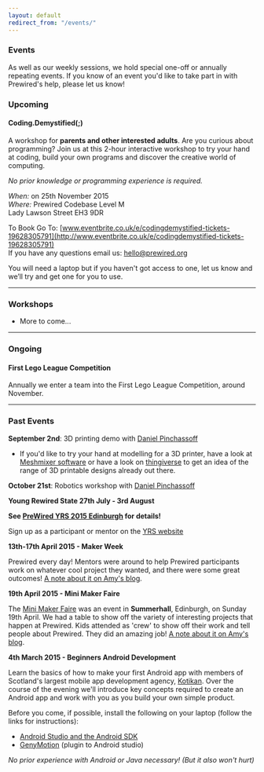 ```yaml
---
layout: default
redirect_from: "/events/"
---
```


### Events

As well as our weekly sessions, we hold special one-off or annually repeating events. If you know of an event you'd like to take part in with Prewired's help, please let us know!

### Upcoming

#### Coding.Demystified(;)
A workshop for **parents and other interested adults**.
Are you curious about programming? 
Join us at this 2-hour interactive workshop to try your hand at coding, build your own programs and discover the creative world of computing. 

*No prior knowledge or programming experience is required.*

*When:* on 25th November 2015 <br/>
*Where:* Prewired Codebase Level M  
Lady Lawson Street EH3 9DR

To Book Go To: 
[www.eventbrite.co.uk/e/codingdemystified-tickets-19628305791](http://www.eventbrite.co.uk/e/codingdemystified-tickets-19628305791)
<br/>
If you have any questions email us: [hello@prewired.org](mailto:hello@prewired.org)

You will need a laptop but if you haven't got access to one, let us know and we’ll try and get one for you to use.


<hr/>

### Workshops
* More to come...

<hr/>

### Ongoing

#### First Lego League Competition

Annually we enter a team into the First Lego League Competition, around November.

<hr/>

### Past Events

**September 2nd**: 3D printing demo with [Daniel Pinchassoff](http://robobu.com)
  * If you'd like to try your hand at modelling for a 3D printer, have a look at [Meshmixer software](www.meshmixer.com) or have a look on [thingiverse](www.thingiverse.com) to get an idea of the range of 3D printable designs already out there.

**October 21st**: Robotics workshop with [Daniel Pinchassoff](http://robobu.com)

**Young Rewired State 27th July - 3rd August**

**See [PreWired YRS 2015 Edinburgh](http://www.prewired.org/yrs15) for details!**

Sign up as a participant or mentor on the [YRS website](http://festival.yrs.io)

**13th-17th April 2015 - Maker Week**

Prewired every day! Mentors were around to help Prewired participants work on whatever cool project they wanted, and there were some great outcomes! [A note about it on Amy's blog](http://rhiaro.co.uk/2015/04/prewired-maker).

**19th April 2015 - Mini Maker Faire**

The [Mini Maker Faire](http://makerfaireedinburgh.com/) was an event in **Summerhall**, Edinburgh, on Sunday 19th April. We had a table to show off the variety of interesting projects that happen at Prewired. Kids attended as 'crew' to show off their work and tell people about Prewired. They did an amazing job! [A note about it on Amy's blog](http://rhiaro.co.uk/2015/04/edinburgh-mini).

**4th March 2015 - Beginners Android Development**

Learn the basics of how to make your first Android app with members of Scotland's largest mobile app development agency, [Kotikan](http://kotikan.com). Over the course of the evening we'll introduce key concepts required to create an Android app and work with you as you build your own simple product.

Before you come, if possible, install the following on your laptop (follow the links for instructions):

* [Android Studio and the Android SDK](http://developer.android.com/sdk/installing/index.html?pkg=studio)
* [GenyMotion](https://www.genymotion.com) (plugin to Android studio)

*No prior experience with Android or Java necessary! (But it also won't hurt)*

